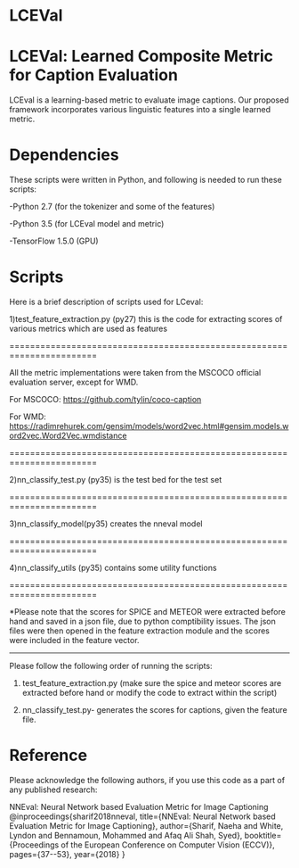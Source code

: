 # LCEVal
LCEVal: Learned Composite Metric for Caption Evaluation
================================================================

LCEval is a learning-based metric to evaluate image captions. Our proposed framework incorporates various linguistic features into a single learned metric. 

Dependencies
==========
These scripts were written in Python, and following is needed to run these scripts:

-Python 2.7 (for the tokenizer and some of the features)

-Python 3.5 (for LCEval model and metric)

-TensorFlow 1.5.0 (GPU)


Scripts
========

Here is a brief description of scripts used for LCeval:

1)test_feature_extraction.py  (py27) this is the code for extracting scores of various metrics which are used as features

=======================================================================

All the metric implementations were taken from the MSCOCO official evaluation server, except for WMD. 

For MSCOCO: https://github.com/tylin/coco-caption

For WMD: https://radimrehurek.com/gensim/models/word2vec.html#gensim.models.word2vec.Word2Vec.wmdistance

=======================================================================

2)nn_classify_test.py (py35) is the test bed for the test set

=======================================================================

3)nn_classify_model(py35) creates the nneval model

=======================================================================

4)nn_classify_utils (py35) contains some utility functions

=======================================================================

*Please note that the scores for SPICE and METEOR were extracted before hand and saved in a json file, due to python comptibility issues. The json files were then opened in the feature extraction module and the scores were included in the feature vector. 

-------------------------------


Please follow the following order of running the scripts:

1) test_feature_extraction.py (make sure the spice and meteor scores are extracted before hand or modify the code to extract within the script)

2) nn_classify_test.py- generates the scores for captions, given the feature file. 


Reference
====================

Please acknowledge the following authors, if you use this code as a part of any published research:

NNEval: Neural Network based Evaluation Metric for Image Captioning
@inproceedings{sharif2018nneval,
  title={NNEval: Neural Network based Evaluation Metric for Image Captioning},
  author={Sharif, Naeha and White, Lyndon and Bennamoun, Mohammed and Afaq Ali Shah, Syed},
  booktitle={Proceedings of the European Conference on Computer Vision (ECCV)},
  pages={37--53},
  year={2018}
}
